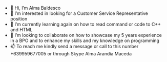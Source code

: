 - 👋 Hi, I’m Alma Baldesco 
- 👀 I’m interested in looking for a Customer Service Representative position
- 🌱 I’m currently learning again on how to read command or code to C++ and HTML  
- 💞️ I’m looking to collaborate on how to showcase my 5 years experience in a BPO and to enhance my skills and my knowledge on programming 
- 📫 To reach me kindly send a message or call to this number +639959677005 or through Skype Alma Arandia Maceda  

<!---
I'm Alma Baldesco is a ✨ special ✨ repository because its `README.md` (this file) appears on your GitHub profile.
You can click the Preview link to take a look at your changes.
--->
